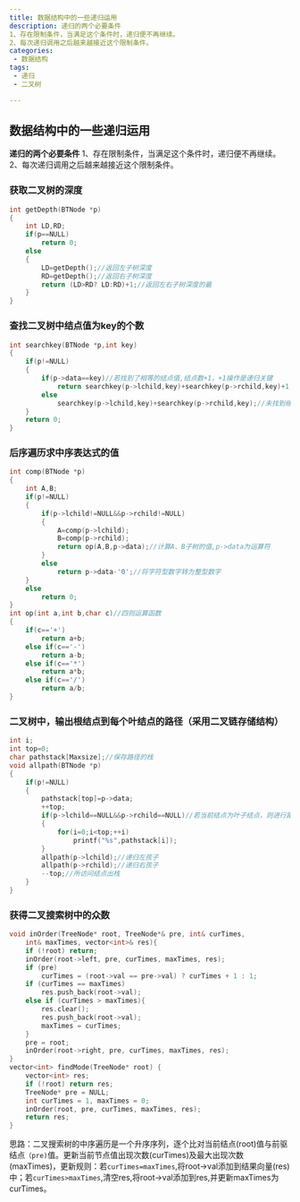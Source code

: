 ```yaml
---
title: 数据结构中的一些递归运用
description: 递归的两个必要条件
1、存在限制条件，当满足这个条件时，递归便不再继续。
2、每次递归调用之后越来越接近这个限制条件。
categories:
 - 数据结构
tags:
 - 递归
 - 二叉树

---
```




## 数据结构中的一些递归运用

**递归的两个必要条件**
1、存在限制条件，当满足这个条件时，递归便不再继续。
2、每次递归调用之后越来越接近这个限制条件。

### 获取二叉树的深度

```C
int getDepth(BTNode *p)
{
    int LD,RD;
    if(p==NULL)
        return 0;
    else
    {
        LD=getDepth();//返回左子树深度
        RD=getDepth();//返回右子树深度
        return (LD>RD? LD:RD)+1;//返回左右子树深度的最
    }
}
```

### 查找二叉树中结点值为key的个数

```C
int searchkey(BTNode *p,int key)
{
    if(p!=NULL)
    {
        if(p->data==key)//若找到了相等的结点值,结点数+1，+1操作是递归关键
            return searchkey(p->lchild,key)+searchkey(p->rchild,key)+1;
        else
            searchkey(p->lchild,key)+searchkey(p->rchild,key);//未找到继续遍历子结点
    }
    return 0;
}
```

### 后序遍历求中序表达式的值

```C
int comp(BTNode *p)
{
    int A,B;
    if(p!=NULL)
    {
        if(p->lchild!=NULL&&p->rchild!=NULL)
        {
            A=comp(p->lchild);
            B=comp(p->rchild);
            return op(A,B,p->data);//计算A、B子树的值,p->data为运算符
        }
        else
            return p->data-'0';//将字符型数字转为整型数字
    }
    else
        return 0;
}
int op(int a,int b,char c)//四则运算函数
{
    if(c=='+')
        return a+b;
    else if(c=='-')
        return a-b;
    else if(c=='*')
        return a*b;
    else if(c=='/')
        return a/b;
}
```

### 二叉树中，输出根结点到每个叶结点的路径（采用二叉链存储结构）

```C
int i;
int top=0;
char pathstack[Maxsize];//保存路径的栈
void allpath(BTNode *p)
{
    if(p!=NULL)
    {
        pathstack[top]=p->data;
        ++top;
        if(p->lchild==NULL&&p->rchild==NULL)//若当前结点为叶子结点，则进行路径打印
        {
            for(i=0;i<top;++i)
                printf("%s",pathstack[i]);
        }
        allpath(p->lchild);//递归左孩子
        allpath(p->rchild);//递归右孩子
        --top;//所访问结点出栈
    }
}
```

### 获得二叉搜索树中的众数

```C++
void inOrder(TreeNode* root, TreeNode*& pre, int& curTimes, 
    int& maxTimes, vector<int>& res){
    if (!root) return;
    inOrder(root->left, pre, curTimes, maxTimes, res);
    if (pre)
        curTimes = (root->val == pre->val) ? curTimes + 1 : 1;
    if (curTimes == maxTimes)
        res.push_back(root->val);
    else if (curTimes > maxTimes){
        res.clear();
        res.push_back(root->val);
        maxTimes = curTimes;
    }
    pre = root;
    inOrder(root->right, pre, curTimes, maxTimes, res);
}
vector<int> findMode(TreeNode* root) {
    vector<int> res;
    if (!root) return res;
    TreeNode* pre = NULL;
    int curTimes = 1, maxTimes = 0;
    inOrder(root, pre, curTimes, maxTimes, res);
    return res;
}
```

思路：二叉搜索树的中序遍历是一个升序序列，逐个比对当前结点(root)值与前驱结点`（pre)`值。更新当前节点值出现次数(curTimes)及最大出现次数(maxTimes)，更新规则：若`curTimes=maxTimes`,将root->val添加到结果向量(res)中；若`curTimes>maxTimes`,清空res,将root->val添加到res,并更新maxTimes为curTimes。